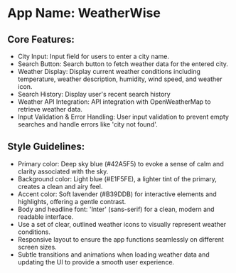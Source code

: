 # **App Name**: WeatherWise

## Core Features:

- City Input: Input field for users to enter a city name.
- Search Button: Search button to fetch weather data for the entered city.
- Weather Display: Display current weather conditions including temperature, weather description, humidity, wind speed, and weather icon.
- Search History: Display user's recent search history
- Weather API Integration: API integration with OpenWeatherMap to retrieve weather data.
- Input Validation & Error Handling: User input validation to prevent empty searches and handle errors like 'city not found'.

## Style Guidelines:

- Primary color: Deep sky blue (#42A5F5) to evoke a sense of calm and clarity associated with the sky.
- Background color: Light blue (#E1F5FE), a lighter tint of the primary, creates a clean and airy feel.
- Accent color: Soft lavender (#B39DDB) for interactive elements and highlights, offering a gentle contrast.
- Body and headline font: 'Inter' (sans-serif) for a clean, modern and readable interface.
- Use a set of clear, outlined weather icons to visually represent weather conditions.
- Responsive layout to ensure the app functions seamlessly on different screen sizes.
- Subtle transitions and animations when loading weather data and updating the UI to provide a smooth user experience.